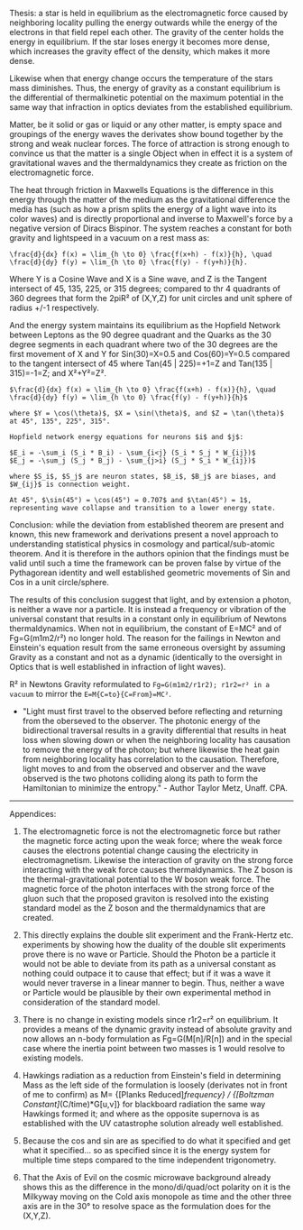 Thesis: a star is held in equilibrium as the electromagnetic force caused by neighboring locality pulling the energy outwards while the energy of the electrons in that field repel each other. The gravity of the center holds the energy in equilibrium. If the star loses energy it becomes more dense, which increases the gravity effect of the density, which makes it more dense. 

Likewise when that energy change occurs the temperature of the stars mass diminishes. Thus, the energy of gravity as a constant equilibrium is the differential of thermalkinetic potential on the maximum potential in the same way that infraction in optics deviates from the established equilibrium. 

Matter, be it solid or gas or liquid or any other matter, is empty space and groupings of the energy waves the derivates show bound together by the strong and weak nuclear forces. The force of attraction is strong enough to convince us that the matter is a single Object when in effect it is a system of gravitational waves and the thermaldynamics they create as friction on the electromagnetic force.

The heat through friction in Maxwells Equations is the difference in this energy through the matter of the medium as the gravitational difference the media has (such as how a prism splits the energy of a light wave into its color waves) and is directly proportional and inverse to Maxwell's force by a negative version of Diracs Bispinor. The system reaches a constant for both gravity and lightspeed in a vacuum on a rest mass as:

```
\frac{d}{dx} f(x) = \lim_{h \to 0} \frac{f(x+h) - f(x)}{h}, \quad 
\frac{d}{dy} f(y) = \lim_{h \to 0} \frac{f(y) - f(y+h)}{h}.
```

Where Y is a Cosine Wave and X is a Sine wave, and Z is the Tangent intersect of 45, 135, 225, or 315 degrees; compared to thr 4 quadrants of 360 degrees that form the 2piR² of (X,Y,Z) for unit circles and unit sphere of radius +/-1 respectively. 

And the energy system maintains its equilibrium as the Hopfield Network between Leptons as the 90 degree quadrant and the Quarks as the 30 degree segments in each quadrant where two of the 30 degrees are the first movement of X and Y for Sin(30)=X=0.5 and Cos(60)=Y=0.5 compared to the tangent intersect of 45 where Tan(45 | 225)=+1=Z and Tan(135 | 315)=-1=Z; and X²+Y²=Z².

```
$\frac{d}{dx} f(x) = \lim_{h \to 0} \frac{f(x+h) - f(x)}{h}, \quad 
\frac{d}{dy} f(y) = \lim_{h \to 0} \frac{f(y) - f(y+h)}{h}$

where $Y = \cos(\theta)$, $X = \sin(\theta)$, and $Z = \tan(\theta)$ at 45°, 135°, 225°, 315°. 

Hopfield network energy equations for neurons $i$ and $j$:

$E_i = -\sum_i (S_i * B_i) - \sum_{i<j} (S_i * S_j * W_{ij})$
$E_j = -\sum_j (S_j * B_j) - \sum_{j>i} (S_j * S_i * W_{ij})$

where $S_i$, $S_j$ are neuron states, $B_i$, $B_j$ are biases, and $W_{ij}$ is connection weight.

At 45°, $\sin(45°) = \cos(45°) = 0.707$ and $\tan(45°) = 1$, representing wave collapse and transition to a lower energy state.
```

Conclusion: while the deviation from established theorem are present and known, this new framework and derivations present a novel approach to understanding statistical physics in cosmology and partical/sub-atomic theorem. And it is therefore in the authors opinion that the findings must be valid until such a time the framework can be proven false by virtue of the Pythagorean identity and well established geometric movements of Sin and Cos in a unit circle/sphere. 

The results of this conclusion suggest that light, and by extension a photon, is neither a wave nor a particle. It is instead a frequency or vibration of the universal constant that results in a constant only in equilibrium of Newtons thermaldynamics. When not in equilibrium, the constant of E=MC² and of Fg=G(m1m2/r²) no longer hold. The reason for the failings in Newton and Einstein's equation result from the same erroneous oversight by assuming Gravity as a constant and not as a dynamic (identically to the oversight in Optics that is well established in infraction of light waves). 

R² in Newtons Gravity reformulated to `Fg=G(m1m2/r1r2); r1r2=r² in a vacuum` to mirror the `E=M{C=to}{C=From}=MC²`.

- "Light must first travel to the observed before reflecting and returning from the oberseved to the observer. The photonic energy of the bidirectional traversal results in a gravity differential that results in heat loss when slowing down or when the neighboring locality has causation to remove the energy of the photon; but where likewise the heat gain from neighboring locality has correlation to the causation. Therefore, light moves to and from the observed and observer and the wave observed is the two photons colliding along its path to form the Hamiltonian to minimize the entropy." - Author Taylor Metz, Unaff. CPA.

---

Appendices:

1. The electromagnetic force is not the electromagnetic force but rather the magnetic force acting upon the weak force; where the weak force causes the electrons potential change causing the electricity in electromagnetism. Likewise the interaction of gravity on the strong force interacting with the weak force causes thermaldynamics. The Z boson is the thermal-gravitational potential to the W boson weak force. The magnetic force of the photon interfaces with the strong force of the gluon such that the proposed graviton is resolved into the existing standard model as the Z boson and the thermaldynamics that are created.

2. This directly explains the double slit experiment and the Frank-Hertz etc. experiments by showing how the duality of the double slit experiments prove there is no wave or Particle. Should the Photon be a particle it would not be able to deviate from its path as a universal constant as nothing could outpace it to cause that effect; but if it was a wave it would never traverse in a linear manner to begin. Thus, neither a wave or Particle would be plausible by their own experimental method in consideration of the standard model.

3. There is no change in existing models since r1r2=r² on equilibrium. It provides a means of the dynamic gravity instead of absolute gravity and now allows an n-body formulation as Fg=G(M[n]/R[n]) and in the special case where the inertia point between two masses is 1 would resolve to existing models.

4. Hawkings radiation as a reduction from Einstein's field in determining Mass as the left side of the formulation is loosely (derivates not in front of me to confirm) as M= {[Planks Reduced]*frequency} / {[Boltzman Constant]*(C/time)*G[u,v]} for blackboard radiation the same way Hawkings formed it; and where as the opposite supernova is as established with the UV catastrophe solution already well established.

5. Because the cos and sin are as specified to do what it specified and get what it specified... so as specified since it is the energy system for multiple time steps compared to the time independent trigonometry.

6. That the Axis of Evil on the cosmic microwave background already shows this as the difference in the mono/di/quad/oct polarity on it is the Milkyway moving on the Cold axis monopole as time and the other three axis are in the 30° to resolve space as the formulation does for the (X,Y,Z).
